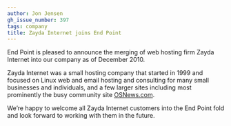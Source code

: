 ```yaml
---
author: Jon Jensen
gh_issue_number: 397
tags: company
title: Zayda Internet joins End Point
---
```


End Point is pleased to announce the merging of web hosting firm Zayda Internet into our company as of December 2010.

Zayda Internet was a small hosting company that started in 1999 and focused on Linux web and email hosting and consulting for many small businesses and individuals, and a few larger sites including most prominently the busy community site [OSNews.com](http://www.osnews.com/).

We’re happy to welcome all Zayda Internet customers into the End Point fold and look forward to working with them in the future.
